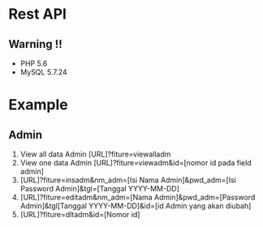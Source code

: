 # Rest API

## Warning !!
- PHP 5.6
- MySQL 5.7.24

# Example
## Admin
1. View all data Admin [URL]?fiture=viewalladm
2. View one data Admin [URL]?fiture=viewadm&id=[nomor id pada field admin]
3. [URL]?fiture=insadm&nm_adm=[Isi Nama Admin]&pwd_adm=[Isi Password Admin]&tgl=[Tanggal YYYY-MM-DD]
4. [URL]?fiture=editadm&nm_adm=[Nama Admin]&pwd_adm=[Password Admin]&tgl[Tanggal YYYY-MM-DD]&id=[id Admin yang akan diubah]
5. [URL]?fiture=dltadm&id=[Nomor id]
